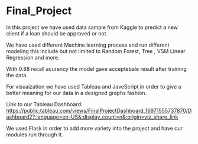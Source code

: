# Final_Project

In this project we have used data sample from Kaggle to predict a new client if a loan should be approved or not.

We have used different Machine learning process and run different modeling this include but not limited to Random Forest, Tree , VSM Linear Regression and more.
 
With 0.88 recall acurancy the model gave acceptebale result after training the data.

For visuaization we have used Tableau and JaveScript in order to give a better meaning for our data in a designed graphs fashion.

Link to our Tableau Dashboard:  https://public.tableau.com/views/FinalProjectDashboard_16971555737870/Dashboard2?:language=en-US&:display_count=n&:origin=viz_share_link

We used Flask in order to add more variety into the project and have our modules run through it.



